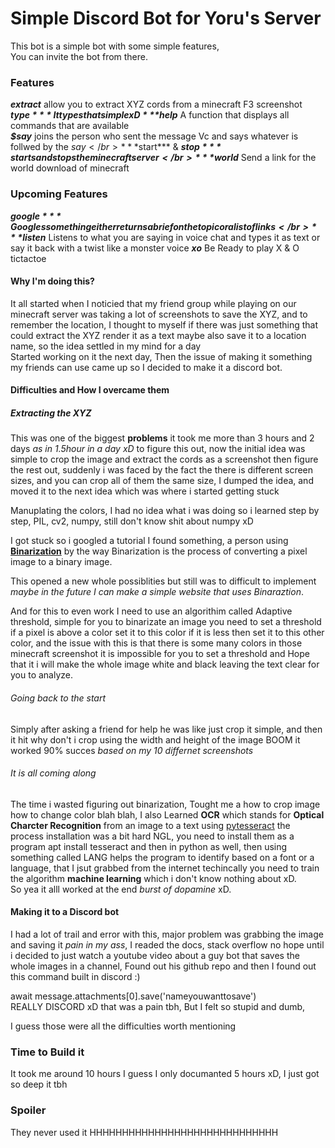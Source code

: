 # Simple Discord Bot for Yoru's Server

This bot is a simple bot with some simple features,  
You can invite the bot from there.

### Features

***extract*** allow you to extract XYZ cords from a minecraft F3 screenshot  
***$type*** It types that simple xD  
***$help*** A function that displays all commands that are available   
***$say*** joins the person who sent the message Vc and says whatever is follwed by the $say </br>
***$start*** & ***$stop*** starts and stops the minecraft server </br>
***$world*** Send a link for the world download of minecraft </br>


### Upcoming Features

***$google*** Googles something either returns a brief on the topic or a list of links </br>
***$listen*** Listens to what you are saying in voice chat and types it as text or say it back with a twist like a monster voice
***xo*** Be Ready to play X & O tictactoe

#### Why I'm doing this?

It all started when I noticied that my friend group while playing on our minecraft server was taking a lot of screenshots to save the XYZ, and to remember the location, I thought to myself if there was just something that could extract the XYZ render it as a text maybe also save it to a location name, so the idea settled in my mind for a day </br>
Started working on it the next day,
Then the issue of making it something my friends can use came up so I decided to make it a discord bot. 

#### Difficulties and How I overcame them

##### Extracting the XYZ

This was one of the biggest **problems** it took me more than 3 hours and 2 days _as in 1.5hour in a day xD_ to figure this out, now the initial idea was simple to crop the image and extract the cords as a screenshot then figure the rest out, suddenly i was faced by the fact the there is different screen sizes, and you can crop all of them the same size, I dumped the idea, and moved it to the next idea which was where i started getting stuck </br>

Manuplating the colors, I had no idea what i was doing so i learned step by step, PIL, cv2, numpy, still don't know shit about numpy xD </br>

I got stuck so i googled a tutorial I found something, a person using [**Binarization**](https://felixniklas.com/imageprocessing/binarization) by the way Binarization is the process of converting a pixel image to a binary image.
</br>

This opened a new whole possiblities but still was to difficult to implement _maybe in the future I can make a simple website that uses Binaraztion_.</br>

And for this to even work I need to use an algorithim called Adaptive threshold, simple for you to binarizate an image you need to set a threshold if a pixel is above a color set it to this color if it is less then set it to this other color, and the issue with this is that there is some many colors in those minecraft screenshot it is impossible for you to set a threshold and Hope that it i will make the whole image white and black leaving the text clear for you to analyze.</br>

###### Going back to the start

Simply after asking a friend for help he was like just crop it simple, and then it hit why don't i crop using the width and height of the image BOOM it worked 90% succes _based on my 10 differnet screenshots_

###### It is all coming along

The time i wasted figuring out binarization, Tought me a how to crop image how to change color blah blah, I also Learned **OCR** which stands for **Optical Charcter Recognition** from an image to a text using [pytesseract](https://pypi.org/project/pytesseract/) the process installation was a bit hard NGL, you need to install them as a program apt install tesseract and then in python as well, then using something called LANG helps the program to identify based on a font or a language, that I jsut grabbed from the internet techincally you need to train the algorithm **machine learning** which i don't know nothing about xD.</br>
So yea it alll worked at the end _burst of dopamine_ xD.

#### Making it to a Discord bot

I had a lot of trail and error with this, major problem was grabbing the image and saving it _pain in my ass_, I readed the docs, stack overflow no hope until i decided to just watch a youtube video about a guy bot that saves the whole images in a channel, Found out his github repo and then I found out this command built in discord :)</br>

await message.attachments[0].save('nameyouwanttosave') </br>
REALLY DISCORD xD that was a pain tbh,
But I felt so stupid and dumb,</br>

I guess those were all the difficulties worth mentioning

### Time to Build it

It took me around 10 hours I guess I only documanted 5 hours xD,
I just got so deep it tbh

### Spoiler

They never used it HHHHHHHHHHHHHHHHHHHHHHHHHHHHH
